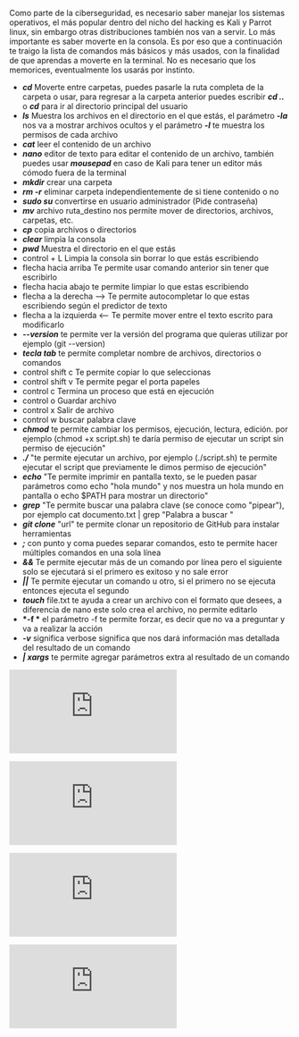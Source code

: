 Como parte de la ciberseguridad, es necesario saber manejar los sistemas operativos, el más popular dentro del nicho del hacking es Kali y Parrot linux, sin embargo otras distribuciones también nos van a servir. Lo más importante es saber moverte en la consola. Es por eso que a continuación te traigo la lista de comandos más básicos y más usados, con la finalidad de que aprendas a moverte en la terminal. No es necesario que los memorices, eventualmente los usarás por instinto.

- __*cd*__  Moverte entre carpetas, puedes pasarle la ruta completa de la carpeta o usar, para regresar a la carpeta anterior puedes escribir  __*cd ..*__ o  __*cd*__ para ir al directorio principal del usuario
- __*ls*__  Muestra los archivos en el directorio en el que estás, el parámetro  __*-la*__ nos va a mostrar archivos ocultos  y el parámetro __*-l*__ te muestra los permisos de cada archivo
- __*cat*__  leer el contenido de un archivo
- __*nano*__  editor de texto para editar el contenido de un archivo, también puedes usar  __*mousepad*__ en caso de Kali para tener un editor más cómodo fuera de la terminal
- __*mkdir*__  crear una carpeta
- __*rm -r*__ eliminar carpeta independientemente de si tiene contenido o no
- __*sudo su*__ convertirse en usuario administrador (Pide contraseña)
- __*mv*__  archivo ruta_destino  nos permite mover de directorios, archivos, carpetas, etc.
- __*cp*__  copia archivos o directorios
- __*clear*__  limpia la consola
- __*pwd*__  Muestra el directorio en el que estás
- control + L Limpia la consola sin borrar lo que estás escribiendo
- flecha hacia arriba Te permite usar comando anterior sin tener que escribirlo
- flecha hacia abajo te permite limpiar lo que estas escribiendo
- flecha a la derecha --> Te permite autocompletar lo que estas escribiendo según el predictor de texto
- flecha a la izquierda <-- Te permite mover entre el texto escrito para modificarlo
- __*--version*__ te permite ver la versión del programa que quieras utilizar por ejemplo (git --version)
-  __*tecla tab*__ te permite completar nombre de archivos, directorios o comandos
- control shift c Te permite copiar lo que seleccionas
- control shift v Te permite pegar el porta papeles
- control c Termina un proceso que está en ejecución
- control o Guardar archivo
- control x Salir de archivo
- control w buscar palabra clave
- __*chmod*__ te permite cambiar los permisos, ejecución, lectura, edición. por ejemplo (chmod +x script.sh) te daría permiso de ejecutar un script sin permiso de ejecución"
- __*./*__ "te permite ejecutar un archivo, por ejemplo (./script.sh) te permite ejecutar el script que previamente le dimos permiso de ejecución"
- __*echo*__  "Te permite imprimir en pantalla texto, se le pueden pasar parámetros como echo "hola mundo" y nos muestra un hola mundo en pantalla o echo $PATH para mostrar un directorio"
- __*grep*__  "Te permite buscar una palabra clave (se conoce como "pipear"), por ejemplo cat documento.txt | grep "Palabra a buscar "
- __*git clone*__  "url" te permite clonar un repositorio de GitHub para instalar herramientas 
- __*;*__  con punto y coma puedes separar comandos, esto te permite hacer múltiples comandos en una sola línea
- __*&&*__ Te permite ejecutar más de un comando por línea pero el siguiente solo se ejecutará si el primero es exitoso y no sale error
- __*||*__ Te permite ejecutar un comando u otro, si el primero no se ejecuta entonces ejecuta el segundo
- __*touch*__  file.txt te ayuda a crear un archivo con el formato que desees, a diferencia de nano este solo crea el archivo, no permite editarlo
- __*-f *__ el parámetro -f te permite forzar, es decir que no va a preguntar y va a realizar la acción
- __*-v*__  significa verbose significa que nos dará información mas detallada del resultado de un comando
- __*| xargs*__  te permite agregar parámetros extra al resultado de un comando


![Permisos en Linux](https://github.com/ZLCube/CPTS/blob/main/CPTS/Permisos%20en%20Linux.md)

![Rutas y descriptores](https://github.com/ZLCube/CPTS/blob/main/CPTS/Rutas%20y%20descriptores.md)

![Herramientas básicas y escaneo de servicios](https://github.com/ZLCube/CPTS/blob/main/CPTS/Herramientas%20b%C3%A1sicas%20y%20escaneo%20de%20servicios.md)

![Claves públicas y privadas](https://github.com/ZLCube/CPTS/blob/main/CPTS/Creaci%C3%B3n%20De%20Claves%20P%C3%BAblicas%20Y%20Privadas.md)
